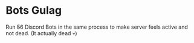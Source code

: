 # Bots Gulag

Run ~~5~~6 Discord Bots in the same process to make server feels active and not dead.
(It actually dead :skull:)
